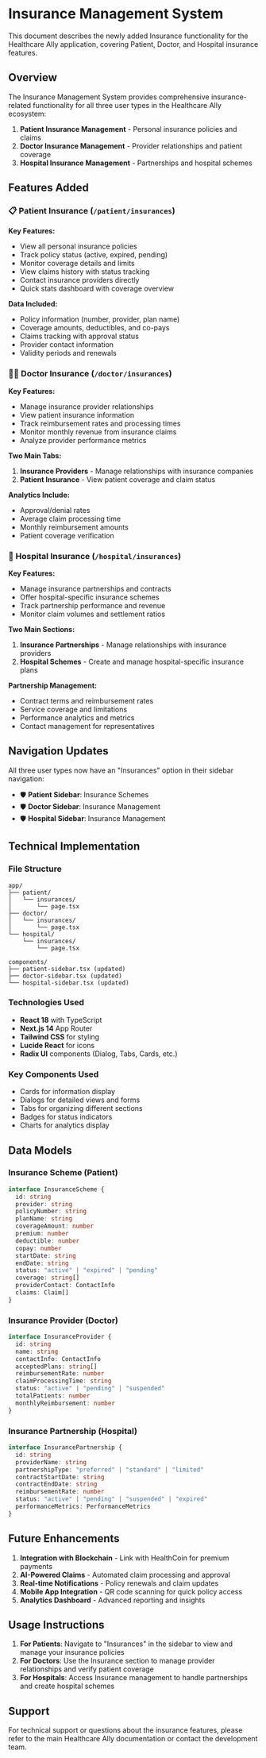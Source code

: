 # Insurance Management System

This document describes the newly added Insurance functionality for the Healthcare Ally application, covering Patient, Doctor, and Hospital insurance features.

## Overview

The Insurance Management System provides comprehensive insurance-related functionality for all three user types in the Healthcare Ally ecosystem:

1. **Patient Insurance Management** - Personal insurance policies and claims
2. **Doctor Insurance Management** - Provider relationships and patient coverage
3. **Hospital Insurance Management** - Partnerships and hospital schemes

## Features Added

### 📋 Patient Insurance (`/patient/insurances`)

**Key Features:**
- View all personal insurance policies
- Track policy status (active, expired, pending)
- Monitor coverage details and limits
- View claims history with status tracking
- Contact insurance providers directly
- Quick stats dashboard with coverage overview

**Data Included:**
- Policy information (number, provider, plan name)
- Coverage amounts, deductibles, and co-pays
- Claims tracking with approval status
- Provider contact information
- Validity periods and renewals

### 👨‍⚕️ Doctor Insurance (`/doctor/insurances`)

**Key Features:**
- Manage insurance provider relationships
- View patient insurance information
- Track reimbursement rates and processing times
- Monitor monthly revenue from insurance claims
- Analyze provider performance metrics

**Two Main Tabs:**
1. **Insurance Providers** - Manage relationships with insurance companies
2. **Patient Insurance** - View patient coverage and claim status

**Analytics Include:**
- Approval/denial rates
- Average claim processing time
- Monthly reimbursement amounts
- Patient coverage verification

### 🏥 Hospital Insurance (`/hospital/insurances`)

**Key Features:**
- Manage insurance partnerships and contracts
- Offer hospital-specific insurance schemes
- Track partnership performance and revenue
- Monitor claim volumes and settlement ratios

**Two Main Sections:**
1. **Insurance Partnerships** - Manage relationships with insurance providers
2. **Hospital Schemes** - Create and manage hospital-specific insurance plans

**Partnership Management:**
- Contract terms and reimbursement rates
- Service coverage and limitations
- Performance analytics and metrics
- Contact management for representatives

## Navigation Updates

All three user types now have an "Insurances" option in their sidebar navigation:
- 🛡️ **Patient Sidebar**: Insurance Schemes
- 🛡️ **Doctor Sidebar**: Insurance Management
- 🛡️ **Hospital Sidebar**: Insurance Management

## Technical Implementation

### File Structure
```
app/
├── patient/
│   └── insurances/
│       └── page.tsx
├── doctor/
│   └── insurances/
│       └── page.tsx
└── hospital/
    └── insurances/
        └── page.tsx

components/
├── patient-sidebar.tsx (updated)
├── doctor-sidebar.tsx (updated)
└── hospital-sidebar.tsx (updated)
```

### Technologies Used
- **React 18** with TypeScript
- **Next.js 14** App Router
- **Tailwind CSS** for styling
- **Lucide React** for icons
- **Radix UI** components (Dialog, Tabs, Cards, etc.)

### Key Components Used
- Cards for information display
- Dialogs for detailed views and forms
- Tabs for organizing different sections
- Badges for status indicators
- Charts for analytics display

## Data Models

### Insurance Scheme (Patient)
```typescript
interface InsuranceScheme {
  id: string
  provider: string
  policyNumber: string
  planName: string
  coverageAmount: number
  premium: number
  deductible: number
  copay: number
  startDate: string
  endDate: string
  status: "active" | "expired" | "pending"
  coverage: string[]
  providerContact: ContactInfo
  claims: Claim[]
}
```

### Insurance Provider (Doctor)
```typescript
interface InsuranceProvider {
  id: string
  name: string
  contactInfo: ContactInfo
  acceptedPlans: string[]
  reimbursementRate: number
  claimProcessingTime: string
  status: "active" | "pending" | "suspended"
  totalPatients: number
  monthlyReimbursement: number
}
```

### Insurance Partnership (Hospital)
```typescript
interface InsurancePartnership {
  id: string
  providerName: string
  partnershipType: "preferred" | "standard" | "limited"
  contractStartDate: string
  contractEndDate: string
  reimbursementRate: number
  status: "active" | "pending" | "suspended" | "expired"
  performanceMetrics: PerformanceMetrics
}
```

## Future Enhancements

1. **Integration with Blockchain** - Link with HealthCoin for premium payments
2. **AI-Powered Claims** - Automated claim processing and approval
3. **Real-time Notifications** - Policy renewals and claim updates
4. **Mobile App Integration** - QR code scanning for quick policy access
5. **Analytics Dashboard** - Advanced reporting and insights

## Usage Instructions

1. **For Patients**: Navigate to "Insurances" in the sidebar to view and manage your insurance policies
2. **For Doctors**: Use the Insurance section to manage provider relationships and verify patient coverage
3. **For Hospitals**: Access Insurance management to handle partnerships and create hospital schemes

## Support

For technical support or questions about the insurance features, please refer to the main Healthcare Ally documentation or contact the development team.
